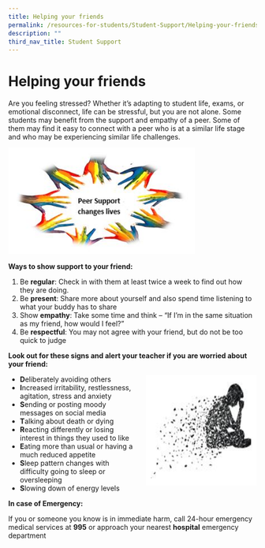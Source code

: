 ```yaml
---
title: Helping your friends
permalink: /resources-for-students/Student-Support/Helping-your-friends/permalink
description: ""
third_nav_title: Student Support
---
```

Helping your friends
====================

Are you feeling stressed? Whether it’s adapting to student life, exams, or emotional disconnect, life can be stressful, but you are not alone. Some students may benefit from the support and empathy of a peer. Some of them may find it easy to connect with a peer who is at a similar life stage and who may be experiencing similar life challenges.

<img src="/images/hyf1.jpg" style="width:75%">

**Ways to show support to your friend:**

1.  Be **regular**: Check in with them at least twice a week to find out how they are doing.
2.  Be **present**: Share more about yourself and also spend time listening to what your buddy has to share
3.  Show **empathy**: Take some time and think – “If I’m in the same situation as my friend, how would I feel?”
4.  Be **respectful**: You may not agree with your friend, but do not be too quick to judge

**Look out for these signs and alert your teacher if you** **are worried about your friend:**

<img src="/images/hyf2.jpg" style="width:225px;height:225px;margin-left:25px;" align = "right">

*   **D**eliberately avoiding others
*   **I**ncreased irritability, restlessness, agitation, stress and anxiety
*   **S**ending or posting moody messages on social media
*   **T**alking about death or dying
*   **R**eacting differently or losing interest in things they used to like
*   **E**ating more than usual or having a much reduced appetite
*   **S**leep pattern changes with difficulty going to sleep or oversleeping
*   **S**lowing down of energy levels

**In case of Emergency:**

If you or someone you know is in immediate harm, call 24-hour emergency medical services at **995** or approach your nearest **hospital** emergency department